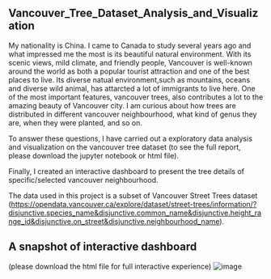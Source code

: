 ## Vancouver_Tree_Dataset_Analysis_and_Visualization


My nationality is China. I came to Canada to study several years ago and what impressed me the most is its beautiful natural environment. With its scenic views, mild climate, and friendly people, Vancouver is well-known around the world as both a popular tourist attraction and one of the best places to live. Its diverse natual environment,such as mountains, oceans and diverse wild animal, has attarcted a lot of immigrants to live here. One of the most important features, vancouver trees, also contributes a lot to the amazing beauty of Vancouver city. I am curious about how trees are distributed in different vancouver neighbourhood, what kind of genus they are, when they were planted, and so on. 


To answer these questions, I have carried out a exploratory data analysis and visualization on the vancouver tree dataset (to see the full report, please download the jupyter notebook or html file). 

Finally, I created an interactive dashboard to present the tree details of specific/selected vancouver neighbourhood. 

The data used in this project is a subset of Vancouver Street Trees dataset 
(https://opendata.vancouver.ca/explore/dataset/street-trees/information/?disjunctive.species_name&disjunctive.common_name&disjunctive.height_range_id&disjunctive.on_street&disjunctive.neighbourhood_name).

## A snapshot of interactive dashboard
(please download the html file for full interactive experience)
![image](https://github.com/EmilyXu0427/Vancouver_Tree_Dataset_Analysis_and_Visualization/assets/155400414/5921c1f6-659e-4b47-96bc-3f4863a71474)





